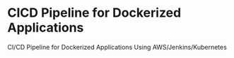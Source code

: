 # CICD Pipeline for Dockerized Applications
CI/CD Pipeline for Dockerized Applications Using AWS/Jenkins/Kubernetes
